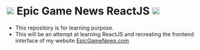 # <img src="https://user-images.githubusercontent.com/25181517/183897015-94a058a6-b86e-4e42-a37f-bf92061753e5.png" alt="react" width="20" height="20"/> Epic Game News ReactJS <img src="https://user-images.githubusercontent.com/25181517/183897015-94a058a6-b86e-4e42-a37f-bf92061753e5.png" alt="react" width="20" height="20"/>

- This repository is for learning purpose.
- This will be an attempt at learning ReactJS and recreating the frontend interface of my website [EpicGameNews.com](https://epicgamenews.com/)
